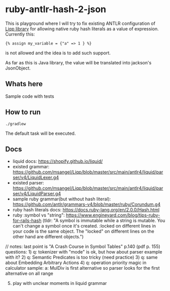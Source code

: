 # ruby-antlr-hash-2-json

This is playground where I will try to fix existing ANTLR configuration of [Liqp library](https://github.com/msangel/Liqp) for allowing native ruby hash literals as a value of expression. Currently this:
```
{% assign my_variable = {"a" => 1 } %}
```
is not allowed and the idea is to add such support. 

As far as this is Java library, the value will be translated into jackson's JsonObject.

## Whats here
Sample code with tests

## How to run
`./gradlew`

The default task will be executed.

## Docs
 * liquid docs: https://shopify.github.io/liquid/
 * existed grammar: https://github.com/msangel/Liqp/blob/master/src/main/antlr4/liquid/parser/v4/LiquidLexer.g4
 * existed parser: https://github.com/msangel/Liqp/blob/master/src/main/antlr4/liquid/parser/v4/LiquidParser.g4
 * sample ruby grammar(but without hash literal): https://github.com/antlr/grammars-v4/blob/master/ruby/Corundum.g4
 * ruby hash literals docs: https://docs.ruby-lang.org/en/2.0.0/Hash.html
 * ruby :symbol vs "string": https://www.engineyard.com/blog/tips-ruby-for-rails-hash (tldr: "A symbol is immutable while a string is mutable. You can't change a symbol once it's created. :locked on different lines in your code is the same object. The "locked" on different lines on the other hand are different objects.")


// notes:
last point is
"A Crash Course in Symbol Tables" p.140 (pdf p. 155)
questions:
1) 
    q: tokenizer with "mode" is ok, but how about parser example with it?
2) 
    q: Semantic Predicates is too tricky (need practice) 
3) 
    q: same about Embedding Arbitrary Actions
4) 
    q: operation priority magic in calculator sample: 
    a: MulDiv is first alternative so parser looks for the first alternative on all range

5) play with unclear moments in liquid grammar
